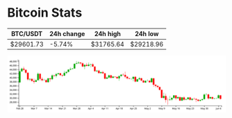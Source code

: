 # Bitcoin Stats

BTC/USDT|24h change|24h high|24h low|
|---|---|---|---|
|$29601.73|-5.74%|$31765.64|$29218.96|

<img src="./chart.svg">
